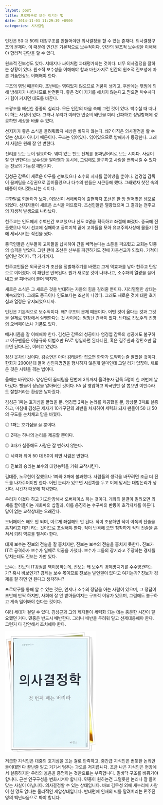 ```yaml
---
layout: post
title: 프로야구로 보는 이기는 법
date: 2014-11-03 11:29:39 +0900
categories: 시사칼럼
---
```

인간은 50 대 50의 대칭구조를 만들어야만 의사결정을 할 수 있는 존재다. 의사결정구조의 문제다. 이 때문에 인간은 기본적으로 보수적이다. 인간의 원초적 보수성을 이해해야 합리적 판단을 할 수 있다. 

  


원초적 진보성도 있다. 서태지나 싸이처럼 과대평가되는 것이다. 너무 의사결정을 잘하는 상황이 있다. 원초적 보수성을 이해해야 함과 마찬가지로 인간의 원초적 진보성에 따른 거품현상도 이해해야 한다. 

  


구조의 엮임 때문이다. 초반에는 엮여있지 않으므로 거품이 생기고, 후반에는 엮임에 의해 방해자가 나타나므로 반전된다. 좋은 것이 자기를 해치지 않는다고 믿으면 박수치다가 힘이 커지면 태도를 바꾼다. 

  


조광조를 배신한 중종의 심리다. 모든 인간의 마음 속에 그런 것이 있다. 박수칠 때 떠나야 하는 사정이 있다. 그러나 우리가 이러한 민중의 배반을 미리 간파하고 정밀항해에 성공하면 세상을 바꿀 수 있다. 

  


선지자가 좋은 소식을 들려줘봤자 세상은 바뀌지 않는다. 왜? 아직은 의사결정을 할 수 있는 상태가 아니기 때문이다. 구조는 엮여있다. 엮여있으므로 방해자가 등장한다. 그래서 사람은 원래 잘 안 변한다. 

  


진리를 보는 눈이 필요하다. 엮여 있는 판도 전체를 통짜덩어리로 보는 시야다. 사람이 잘 안 변한다는 보수성을 알아챔과 동시에, 그럼에도 불구하고 사람을 변화시킬 수 있다는 진보의 가능성 깨닫기다. 

  


김성근 감독이 새로운 야구를 선보였으나 소수의 지지를 끌어냈을 뿐이다. 염경엽 감독이 꼴찌팀을 4강권으로 끌어올렸으나 다수의 팬들은 시큰둥해 했다. 그래봤자 찻잔 속의 태풍이 아니겠느냐는 식이다. 

  


구한말로 되돌아가 보자. 이양선이 서해바다에 출현하자 조선은 한 방 얻어맞은 셈으로 되었다. 선지자들이 새로운 소식을 퍼뜨렸다. 조선인들은 열광했으며 그 결과는 천주교의 자생적 발생으로 나타났다. 

  


천주교는 인도에서 수백년간 포교했으나 신도 0명을 획득하고 좌절에 빠졌다. 중국에 진출했으나 역시 선교에 실패하고 궁여지책 끝에 고아들을 모아 유교주의사상에 물들기 전에 세뇌시키는 작전을 썼다. 

  


중국인들은 신부들이 고아들을 납치하여 간을 빼먹는다는 소문을 퍼뜨렸고 교회는 민중의 습격을 받았다. 그런 판에 조선은 신부를 파견하기도 전에 자동선교가 되었다. 기적이 일어난 것이다. 딱 거기까지. 

  


천주교인들은 외국군대가 조선을 정벌해주기를 바랬고 그게 역효과를 낳아 천주교 탄압으로 이어졌다. 이 패턴은 반복된다. 뭔가 새로운 것이 나타나고, 소수파의 열광을 끌어내고 곧 피바람이 불어 백지화. 

  


새로운 소식은 그 새로운 것을 반대하는 자들의 힘을 길러줄 뿐이다. 지리멸렬한 상태는 계속되었다. 그래도 중국이나 인도보다는 조선이 나았다. 그래도 새로운 것에 대한 호기심과 열정은 유지되었으니까. 

  


인간은 기본적으로 보수적이다. 왜? 구조의 문제 때문이다. 어떤 것이 옳다는 것과 그것을 실제로 현장에서 실행한다는 것 사이에는 엄청난 간극이 있다. 반대로 진보주의 진영의 오버페이스나 거품도 있다. 

  


메커니즘을 잘 이해해야 한다. 김성근 감독의 성공이나 염경엽 감독의 성공에도 불구하고 야구팬들은 이용규와 이범호만 FA로 영입하면 된다니깐, 혹은 김주찬과 강민호만 잡으면 된다니깐, 이러고 있었다. 

  


정신 못차린 것이다. 김승연은 아마 김태균만 잡으면 한화가 도약하는줄 알았을 것이다. 한화가 2000년대 들어 신인지명권을 행사하지 않은게 얼마인데 그럴 리가 없잖아. 새로운 것은 시련을 겪는 법이다. 

  


올해는 바뀌었다. 양상문이 꼴찌팀을 단번에 3위까지 올려놓자 감독 5명이 한 꺼번에 날아갔다. 팬들이 정답을 알아버린 것이다. FA 잘 영입하고 외국인만 잘 뽑으면 이만수라도 잘할거라는 환상은 날아갔다. 

  


김성근 1파는 호기심을 끌었을 뿐, 염경엽 2파는 논리를 제공했을 뿐, 양상문 3파로 실증하고, 마침내 김성근 제자가 10개구단의 과반을 차지하여 세력화 되자 팬들이 50 대 50의 구도를 눈치채고 맘을 바꿨다. 

  


◎ 1파는 호기심을 끌 뿐이다.  
      
◎ 2파는 하나의 논리를 제공할 뿐이다.  
      
◎ 3파가 실증해도 사람은 잘 변하지 않는다.   
      
◎ 세력화 되어 50 대 50이 되면 사람은 변한다.   
      
◎ 진보의 승리는 보수의 대항능력을 키워 교착시킨다. 

  


김대중, 노무현이 잘했으나 1파와 2파에 불과했다. 사람들의 생각을 바꾸려면 조금 더 진도를 나가주어야만 한다. 어떤 논리가 있으면 시간차를 두고 이에 맞서는 대항논리가 생긴다. 시간차 때문에 착각한다. 

  


우리가 이겼다 하고 기고만장해서 오버페이스 하는 것이다. 개화의 물결이 밀려오면 외세를 끌어들이는 개화파의 삽질과, 이를 응징하는 수구파의 반동이 호각지세를 이룬다. 답이 없는 교착상태는 오래간다. 

  


오버페이스 해도 안 되며, 이르게 좌절해도 안 된다. 적이 조용하면 적이 이쪽의 전술을 훔치려고 대기 타는 것이므로 조심해야 한다. 적이 반격해 오면 침착하게 적의 전술을 훔쳐서 되려 역공을 펼쳐야 한다. 

  


대개 보수는 진보의 전술을 잘 훔치지만, 진보는 보수의 전술을 훔치지 못한다. 진보가 IT로 공격하자 보수가 일베로 역공을 가했다. 보수가 그들의 장기라고 주장하는 경제를 망치는데도 진보는 가만 있다. 

  


보수는 진보의 IT강점를 역이용하는데, 진보는 왜 보수의 경제망치기를 수수방관하는가? 혹시 바보인가? 경제는 보수 몫이므로 진보는 발언권이 없다고 여기는가? 진보가 경제를 잘 하면 안 된다고 생각하나? 

  


프로야구를 통해 알 수 있는 것은, 언제나 소수의 정답을 아는 사람이 있으며, 그 정답이 초반에 반짝 하지만, 사회에 잘 안 받아들여지는 구조적 이유가 있으며, 그럼에도 불구하고 계속 밀어봐야 한다는 것이다. 

  


여러 세대가 걸릴 수 있다. 김성근과 그의 제자들이 세력화 되는 데는 충분한 시간이 필요했던 거다. 민중은 반드시 배반한다. 그러나 배반을 두려워 말고 선제대응해야 한다. 그런거 다 감안해서 조치해야 한다. 

  



<img src="files/attach/images/199/083/533/111.JPG" alt="111.JPG" width="300" height="397" />   


  


저급한 지식인은 대중의 호기심을 끄는 걸로 만족하고, 중간급 지식인은 번듯한 논리만 들이대면 다 끝난줄 알고 거기서 멈추는 과오를 저지릅니다. 조금 나은 지식인은 현장에서 실증하지만 우리의 옳음을 증명하는 것만으로는 부족합니다. 밑바닥 구조를 바꿔가야 합니다. 근본 인구구성을 변화시켜야 합니다. 민중이 원하는건 그럴듯한 논리나 잘 들어맞는 사실이 아닙니다. 의사결정할 수 있는 상태입니다. 바보 김무성 외에 새누리에 사람이 한 명도 없다는 물리적인 제압상태입니다. 반대편에 인재의 씨를 말려버리는 민주진영의 백년싸움으로 봐야 합니다.